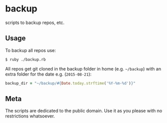 # backup

scripts to backup repos, etc.



## Usage 

To backup all repos use:

```
$ ruby ./backup.rb
```

All repos get git cloned in the backup folder in home (e.g. `~/backup`)
with an extra folder for the date e.g. (`2015-08-21`):

``` ruby
backup_dir = "~/backup/#{Date.today.strftime('%Y-%m-%d')}"
```


## Meta

The scripts are dedicated to the public domain.
Use it as you please with no restrictions whatsoever.
